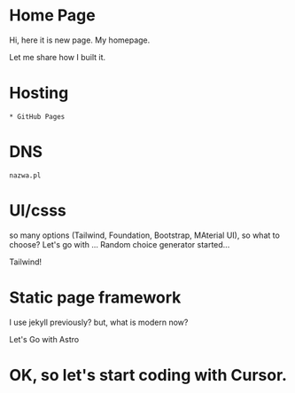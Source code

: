 # Home Page

Hi,
here it is new page. My homepage.

Let me share how I built it.

# Hosting
    * GitHub Pages

# DNS
    nazwa.pl

# UI/csss
so many options (Tailwind, Foundation, Bootstrap, MAterial UI), so what to choose? Let's go with ...
Random choice generator started...

Tailwind!

# Static page framework

I use jekyll previously? but, what is modern now?

Let's Go with Astro

#  OK,  so let's start coding with Cursor.



